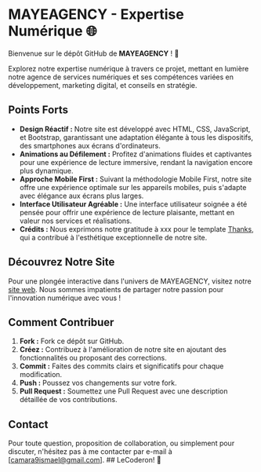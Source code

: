 # MAYEAGENCY - Expertise Numérique 🌐

Bienvenue sur le dépôt GitHub de **MAYEAGENCY** ! 🚀

Explorez notre expertise numérique à travers ce projet, mettant en lumière notre agence de services numériques et ses compétences variées en développement, marketing digital, et conseils en stratégie.

## Points Forts

- **Design Réactif :** Notre site est développé avec HTML, CSS, JavaScript, et Bootstrap, garantissant une adaptation élégante à tous les dispositifs, des smartphones aux écrans d'ordinateurs.
- **Animations au Défilement :** Profitez d'animations fluides et captivantes pour une expérience de lecture immersive, rendant la navigation encore plus dynamique.
- **Approche Mobile First :** Suivant la méthodologie Mobile First, notre site offre une expérience optimale sur les appareils mobiles, puis s'adapte avec élégance aux écrans plus larges.
- **Interface Utilisateur Agréable :** Une interface utilisateur soignée a été pensée pour offrir une expérience de lecture plaisante, mettant en valeur nos services et réalisations.
- **Crédits :** Nous exprimons notre gratitude à xxx pour le template [Thanks](##), qui a contribué à l'esthétique exceptionnelle de notre site.

## Découvrez Notre Site

Pour une plongée interactive dans l'univers de MAYEAGENCY, visitez notre [site web](lien_vers_site). Nous sommes impatients de partager notre passion pour l'innovation numérique avec vous !

## Comment Contribuer

1. **Fork :** Fork ce dépôt sur GitHub.
2. **Créez :** Contribuez à l'amélioration de notre site en ajoutant des fonctionnalités ou proposant des corrections.
3. **Commit :** Faites des commits clairs et significatifs pour chaque modification.
4. **Push :** Poussez vos changements sur votre fork.
5. **Pull Request :** Soumettez une Pull Request avec une description détaillée de vos contributions.

## Contact

Pour toute question, proposition de collaboration, ou simplement pour discuter, n'hésitez pas à me contacter par e-mail à [camara9ismael@gmail.com]. ## LeCoderon! 🌟
